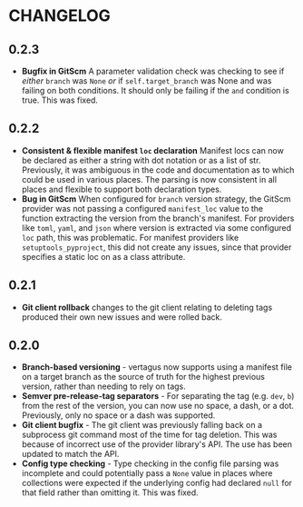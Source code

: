 CHANGELOG
===

0.2.3
---

* **Bugfix in GitScm** A parameter validation check was checking to see if _either_ `branch` was `None` _or_ if `self.target_branch` was None and was failing on both conditions. It should only be failing if the `and` condition is true. This was fixed.

0.2.2
---

* **Consistent & flexible manifest `loc` declaration** Manifest locs can now be declared as either a string with dot notation or as a list of str. Previously, it was ambiguous in the code and documentation as to which could be used in various places. The parsing is now consistent in all places and flexible to support both declaration types.
* **Bug in GitScm** When configured for `branch` version strategy, the GitScm provider was not passing a configured `manifest_loc` value to the function extracting the version from the branch's manifest. For providers like `toml`, `yaml`, and `json` where version is extracted via some configured `loc` path, this was problematic. For manifest providers like `setuptools_pyproject`, this did not create any issues, since that provider specifies a static loc on as a class attribute.


0.2.1
---

* **Git client rollback** changes to the git client relating to deleting tags produced their own new issues and were rolled back.

0.2.0
---

* **Branch-based versioning** - vertagus now supports using a manifest file on a target branch as the source of truth for the highest previous version, rather than needing to rely on tags.
* **Semver pre-release-tag separators** - For separating the tag (e.g. `dev`, `b`) from the rest of the version, you can now use no space, a dash, or a dot. Previously, only no space or a dash was supported.
* **Git client bugfix** - The git client was previously falling back on a subprocess git command most of the time for tag deletion. This was because of incorrect use of the provider library's API. The use has been updated to match the API.
* **Config type checking** - Type checking in the config file parsing was incomplete and could potentially pass a `None` value in places where collections were expected if the underlying config had declared `null` for that field rather than omitting it. This was fixed.
